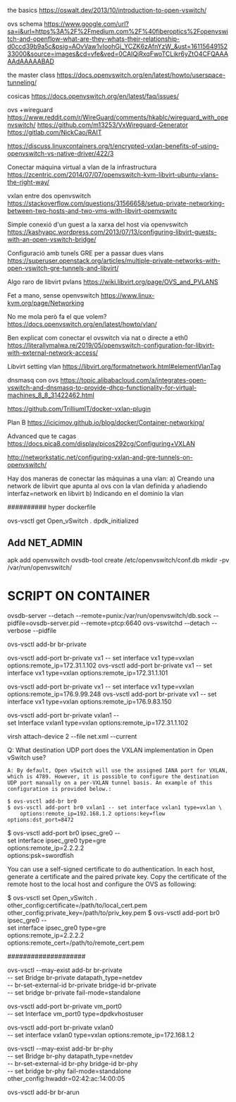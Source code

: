 the basics
https://oswalt.dev/2013/10/introduction-to-open-vswitch/

ovs schema
https://www.google.com/url?sa=i&url=https%3A%2F%2Fmedium.com%2F%40fiberoptics%2Fopenvswitch-and-openflow-what-are-they-whats-their-relationship-d0ccd39b9a5c&psig=AOvVaw1vIoohGj_YCZK6zAfnYzW_&ust=1611564915233000&source=images&cd=vfe&ved=0CAIQjRxqFwoTCLikr6yZtO4CFQAAAAAdAAAAABAD

the master class
https://docs.openvswitch.org/en/latest/howto/userspace-tunneling/

cosicas
https://docs.openvswitch.org/en/latest/faq/issues/

ovs +wireguard
https://www.reddit.com/r/WireGuard/comments/hkablc/wireguard_with_openvswitch/
https://github.com/m13253/VxWireguard-Generator
https://gitlab.com/NickCao/RAIT

https://discuss.linuxcontainers.org/t/encrypted-vxlan-benefits-of-using-openvswitch-vs-native-driver/422/3

Conectar máquina virtual a vlan de la infrastructura
https://zcentric.com/2014/07/07/openvswitch-kvm-libvirt-ubuntu-vlans-the-right-way/

vxlan entre dos openvswitch
https://stackoverflow.com/questions/31566658/setup-private-networking-between-two-hosts-and-two-vms-with-libvirt-openvswitc

Simple conexió d'un guest a la xarxa del host via openvswitch
https://kashyapc.wordpress.com/2013/07/13/configuring-libvirt-guests-with-an-open-vswitch-bridge/

Configuració amb tunels GRE per a passar dues vlans
https://superuser.openstack.org/articles/multiple-private-networks-with-open-vswitch-gre-tunnels-and-libvirt/

Algo raro de libvirt pvlans
https://wiki.libvirt.org/page/OVS_and_PVLANS

Fet a mano, sense openvswitch
https://www.linux-kvm.org/page/Networking

No me mola però fa el que volem?
https://docs.openvswitch.org/en/latest/howto/vlan/

Ben explicat com conectar el ovswitch via nat o directe a eth0
https://literallymalwa.re/2019/05/openvswitch-configuration-for-libvirt-with-external-network-access/

Libvirt setting vlan
https://libvirt.org/formatnetwork.html#elementVlanTag

dnsmasq con ovs
https://topic.alibabacloud.com/a/integrates-open-vswitch-and-dnsmasq-to-provide-dhcp-functionality-for-virtual-machines_8_8_31422462.html

https://github.com/TrilliumIT/docker-vxlan-plugin

Plan B
https://icicimov.github.io/blog/docker/Container-networking/


Advanced que te cagas
https://docs.pica8.com/display/picos292cg/Configuring+VXLAN


http://networkstatic.net/configuring-vxlan-and-gre-tunnels-on-openvswitch/

Hay dos maneras de conectar las máquinas a una vlan:
a) Creando una network de libvirt que apunta al ovs con la vlan definida y añadiendo interfaz=network en libvirt
b) Indicando en el dominio la vlan
<interface type='bridge'>
<source bridge='ovsbr0'/>
<virtualport type='openvswitch'>
<parameters interfaceid='.....'/>
<virtualport>
<vlan>
<tag id='42'/>
</vlan>


########## hyper dockerfile

ovs-vsctl get Open_vSwitch . dpdk_initialized


## Add NET_ADMIN

apk add openvswitch
ovsdb-tool create /etc/openvswitch/conf.db
mkdir -pv /var/run/openvswitch/

# SCRIPT ON CONTAINER
ovsdb-server --detach --remote=punix:/var/run/openvswitch/db.sock --pidfile=ovsdb-server.pid --remote=ptcp:6640
ovs-vswitchd --detach --verbose --pidfile

ovs-vsctl add-br br-private


ovs-vsctl add-port br-private vx1 -- set interface vx1 type=vxlan options:remote_ip=172.31.1.102
ovs-vsctl add-port br-private vx1 -- set interface vx1 type=vxlan options:remote_ip=172.31.1.101


ovs-vsctl add-port br-private vx1 -- set interface vx1 type=vxlan options:remote_ip=176.9.99.248
ovs-vsctl add-port br-private vx1 -- set interface vx1 type=vxlan options:remote_ip=176.9.83.150

ovs-vsctl add-port br-private vxlan1 -- \
  set Interface vxlan1 type=vxlan options:remote_ip=172.31.1.102

<interface type='bridge'>
<source bridge='br-private'/>
<virtualport type='openvswitch'/>
<vlan>
<tag id='42'/>
</vlan>
</interface>

virsh attach-device 2 --file net.xml --current

Q: What destination UDP port does the VXLAN implementation in Open vSwitch use?

    A: By default, Open vSwitch will use the assigned IANA port for VXLAN, which is 4789. However, it is possible to configure the destination UDP port manually on a per-VXLAN tunnel basis. An example of this configuration is provided below.:

    $ ovs-vsctl add-br br0
    $ ovs-vsctl add-port br0 vxlan1 -- set interface vxlan1 type=vxlan \
        options:remote_ip=192.168.1.2 options:key=flow options:dst_port=8472


$ ovs-vsctl add-port br0 ipsec_gre0 -- \
            set interface ipsec_gre0 type=gre \
                               options:remote_ip=2.2.2.2 \
                               options:psk=swordfish
                               
You can use a self-signed certificate to do authentication. In each host, generate a certificate and the paired private key. Copy the certificate of the remote host to the local host and configure the OVS as following:

$ ovs-vsctl set Open_vSwitch . \
            other_config:certificate=/path/to/local_cert.pem \
            other_config:private_key=/path/to/priv_key.pem
$ ovs-vsctl add-port br0 ipsec_gre0 -- \
            set interface ipsec_gre0 type=gre \
                           options:remote_ip=2.2.2.2 \
                           options:remote_cert=/path/to/remote_cert.pem


####################

ovs-vsctl --may-exist add-br br-private \
  -- set Bridge br-private datapath_type=netdev \
  -- br-set-external-id br-private bridge-id br-private \
  -- set bridge br-private fail-mode=standalone
  
  
ovs-vsctl add-port br-private vm_port0 \
    -- set Interface vm_port0 type=dpdkvhostuser
  
ovs-vsctl add-port br-private vxlan0 \
  -- set interface vxlan0 type=vxlan options:remote_ip=172.168.1.2

ovs-vsctl --may-exist add-br br-phy \
    -- set Bridge br-phy datapath_type=netdev \
    -- br-set-external-id br-phy bridge-id br-phy \
    -- set bridge br-phy fail-mode=standalone \
         other_config:hwaddr=02:42:ac:14:00:05
         
         
ovs-vsctl add-br br-arun

